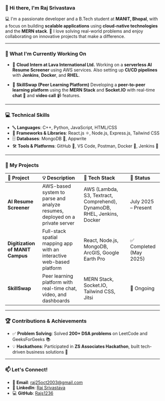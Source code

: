 ### 👋 Hi there, I'm **Raj Srivastava**

💻 I'm a passionate developer and a B.Tech student at **MANIT, Bhopal**, with a focus on building **scalable applications** using **cloud-native technologies** and the **MERN stack**.
🚀 I love solving real-world problems and enjoy collaborating on innovative projects that make a difference.

---

### 🔭 What I'm Currently Working On

* 🧠 **Cloud Intern at Lava International Ltd.**
  Working on a **serverless AI Resume Screener** using AWS services. Also setting up **CI/CD pipelines** with **Jenkins**, **Docker**, and **RHEL**.

* 🤝 **SkillSwap (Peer Learning Platform)**
  Developing a **peer-to-peer learning platform** using the **MERN Stack** and **Socket.IO** with real-time **chat** 💬 and **video call** 📹 features.

---

### 💻 Technical Skills

* 🔤 **Languages**: C++, Python, JavaScript, HTML/CSS
* 🧩 **Frameworks & Libraries**: React.js ⚛️, Node.js, Express.js, Tailwind CSS
* 🗄️ **Databases**: MongoDB 🍃, Appwrite
* 🛠️ **Tools & Platforms**: GitHub 🐙, VS Code, Postman, Docker 🐳, Jenkins 🔧

---

### 🚀 My Projects

| 📌 Project                       | 💡 Description                                                              | 🧰 Tech Stack                                                           | 📅 Status              |
| :------------------------------- | :-------------------------------------------------------------------------- | :---------------------------------------------------------------------- | :--------------------- |
| **AI Resume Screener**           | AWS-based system to parse and analyze resumes, deployed on a private server | AWS (Lambda, S3, Textract, Comprehend), DynamoDB, RHEL, Jenkins, Docker | July 2025 – Present    |
| **Digitization of MANIT Campus** | Full-stack spatial mapping app with an interactive web-based platform       | React, Node.js, MongoDB, ArcGIS, Google Earth Pro                       | ✅ Completed (May 2025) |
| **SkillSwap**                    | Peer learning platform with real-time chat, video, and dashboards           | MERN Stack, Socket.IO, Tailwind CSS, Jitsi                              | 🔄 Ongoing             |

---

### 🏆 Contributions & Achievements

* ✅ **Problem Solving**: Solved **200+ DSA problems** on LeetCode and GeeksForGeeks 📚
* 💡 **Hackathons**: Participated in **ZS Associates Hackathon**, built tech-driven business solutions 💼


---

### 📫 Let's Connect!

* 📧 **Email**: [raj25oct2003@gmail.com](mailto:raj25oct2003@gmail.com)
* 🔗 **LinkedIn**: [Raj Srivastava](https://linkedin.com/in/Raj-Srivastava)
* 💻 **GitHub**: [Rajs1236](https://github.com/Rajs1236)
